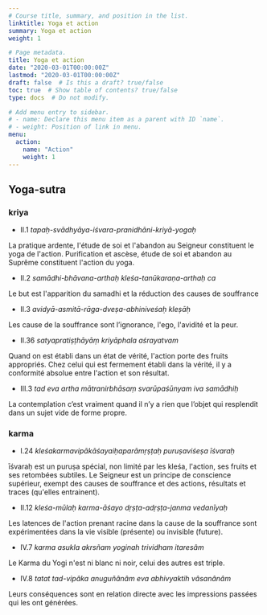 ```yaml
---
# Course title, summary, and position in the list.
linktitle: Yoga et action
summary: Yoga et action
weight: 1

# Page metadata.
title: Yoga et action
date: "2020-03-01T00:00:00Z"
lastmod: "2020-03-01T00:00:00Z"
draft: false  # Is this a draft? true/false
toc: true  # Show table of contents? true/false
type: docs  # Do not modify.

# Add menu entry to sidebar.
# - name: Declare this menu item as a parent with ID `name`.
# - weight: Position of link in menu.
menu:
  action:
    name: "Action"
    weight: 1
---
```


## Yoga-sutra

### kriya

* II.1 _tapaḥ-svādhyāya-iśvara-pranidhāni-kriyā-yogaḥ_

La pratique ardente, l'étude de soi et l'abandon au Seigneur constituent le
yoga de l'action.
Purification et ascèse, étude de soi et abandon au Suprême constituent
l'action du yoga.

* II.2 _samādhi-bhāvana-arthaḥ kleśa-tanūkaraṇa-arthaḥ ca_

Le but est l'apparition du samadhi et la réduction des causes de souffrance

* II.3 _avidyā-asmitā-rāga-dveṣa-abhiniveśaḥ kleṣāḥ_

Les cause de la souffrance sont l’ignorance, l'ego, l'avidité et la peur.

* II.36 _satyapratiṣṭhāyāṃ kriyāphala aśrayatvam_

Quand on est établi dans un état de vérité, l'action porte des fruits appropriés.
Chez celui qui est fermement établi dans la vérité, il y a conformité absolue
entre l'action et son résultat.

* III.3 _tad eva artha mātranirbhāsaṃ svarūpaśūnyam iva samādhiḥ_

La contemplation c’est vraiment quand il n’y a rien que l’objet qui resplendit
dans un sujet vide de forme propre.

### karma

* I.24 _kleśakarmavipākāśayaiḥaparāmṛṣṭaḥ puruṣaviśeṣa īśvaraḥ_

īśvaraḥ est un puruṣa spécial, non limité par les kleśa, l'action, ses fruits et ses retombées subtiles.
Le Seigneur est un principe de conscience supérieur, exempt des causes de souffrance et des actions, résultats et traces (qu'elles entrainent).

* II.12 _kleśa-mūlaḥ karma-āśayo dṛṣṭa-adṛṣṭa-janma vedanīyaḥ_

Les latences de l'action prenant racine dans la cause de la souffrance sont
expérimentées dans la vie visible (présente) ou invisible (future).

* IV.7 _karma asukla akrsñam yoginah trividham itaresâm_

Le Karma du Yogi n'est ni blanc ni noir, celui des autres est triple.

* IV.8 _tatat tad-vipâka anuguñânâm eva abhivyaktih vâsanânâm_

Leurs conséquences sont en relation directe avec les impressions passées qui
les ont générées.
